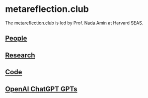 # metareflection.club

The [metareflection.club](/) is led by Prof. [Nada Amin](https://namin.seas.harvard.edu) at Harvard SEAS.

## [People](people)

## [Research](research)

## [Code](code)

## [OpenAI ChatGPT GPTs](openai)
